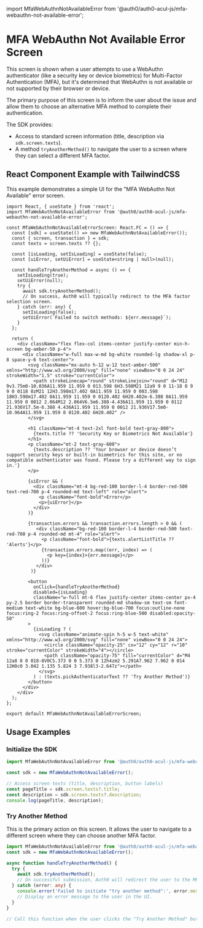 import MfaWebAuthnNotAvailableError from '@auth0/auth0-acul-js/mfa-webauthn-not-available-error';

# MFA WebAuthn Not Available Error Screen

This screen is shown when a user attempts to use a WebAuthn authenticator (like a security key or device biometrics) for Multi-Factor Authentication (MFA), but it's determined that WebAuthn is not available or not supported by their browser or device.

The primary purpose of this screen is to inform the user about the issue and allow them to choose an alternative MFA method to complete their authentication.

The SDK provides:
- Access to standard screen information (title, description via `sdk.screen.texts`).
- A method `tryAnotherMethod()` to navigate the user to a screen where they can select a different MFA factor.

## React Component Example with TailwindCSS

This example demonstrates a simple UI for the "MFA WebAuthn Not Available" error screen.

```tsx
import React, { useState } from 'react';
import MfaWebAuthnNotAvailableError from '@auth0/auth0-acul-js/mfa-webauthn-not-available-error';

const MfaWebAuthnNotAvailableErrorScreen: React.FC = () => {
  const [sdk] = useState(() => new MfaWebAuthnNotAvailableError());
  const { screen, transaction } = sdk;
  const texts = screen.texts ?? {};

  const [isLoading, setIsLoading] = useState(false);
  const [uiError, setUiError] = useState<string | null>(null);

  const handleTryAnotherMethod = async () => {
    setIsLoading(true);
    setUiError(null);
    try {
      await sdk.tryAnotherMethod();
      // On success, Auth0 will typically redirect to the MFA factor selection screen.
    } catch (err: any) {
      setIsLoading(false);
      setUiError(`Failed to switch methods: ${err.message}`);
    }
  };
  
  return (
    <div className="flex flex-col items-center justify-center min-h-screen bg-amber-50 p-4">
      <div className="w-full max-w-md bg-white rounded-lg shadow-xl p-8 space-y-6 text-center">
        <svg className="mx-auto h-12 w-12 text-amber-500" xmlns="http://www.w3.org/2000/svg" fill="none" viewBox="0 0 24 24" strokeWidth="1.5" stroke="currentColor">
          <path strokeLinecap="round" strokeLinejoin="round" d="M12 9v3.75m0-10.036A11.959 11.959 0 013.598 6H3.598M21 12a9 9 0 11-18 0 9 9 0 0118 0zM21 12H3.598m17.402 0A11.959 11.959 0 003.598 18H3.598m17.402 0A11.959 11.959 0 0120.402 6H20.402m-6.388 0A11.959 11.959 0 0012 2.064M12 2.064V6.5m6.388-4.436A11.959 11.959 0 0112 21.936V17.5m-6.388 4.436A11.959 11.959 0 0012 21.936V17.5m0-10.964A11.959 11.959 0 0120.402 6H20.402" />
        </svg>

        <h1 className="mt-4 text-2xl font-bold text-gray-800">
          {texts.title ?? 'Security Key or Biometrics Not Available'}
        </h1>
        <p className="mt-2 text-gray-600">
          {texts.description ?? 'Your browser or device doesn’t support security keys or built-in biometrics for this site, or no compatible authenticator was found. Please try a different way to sign in.'}
        </p>

        {uiError && (
          <div className="mt-4 bg-red-100 border-l-4 border-red-500 text-red-700 p-4 rounded-md text-left" role="alert">
            <p className="font-bold">Error</p>
            <p>{uiError}</p>
          </div>
        )}
        
        {transaction.errors && transaction.errors.length > 0 && (
           <div className="bg-red-100 border-l-4 border-red-500 text-red-700 p-4 rounded-md mt-4" role="alert">
             <p className="font-bold">{texts.alertListTitle ?? 'Alerts'}</p>
             {transaction.errors.map((err, index) => (
               <p key={index}>{err.message}</p>
             ))}
           </div>
         )}

        <button
          onClick={handleTryAnotherMethod}
          disabled={isLoading}
          className="w-full mt-6 flex justify-center items-center px-4 py-2.5 border border-transparent rounded-md shadow-sm text-sm font-medium text-white bg-blue-600 hover:bg-blue-700 focus:outline-none focus:ring-2 focus:ring-offset-2 focus:ring-blue-500 disabled:opacity-50"
        >
          {isLoading ? (
            <svg className="animate-spin h-5 w-5 text-white" xmlns="http://www.w3.org/2000/svg" fill="none" viewBox="0 0 24 24">
              <circle className="opacity-25" cx="12" cy="12" r="10" stroke="currentColor" strokeWidth="4"></circle>
              <path className="opacity-75" fill="currentColor" d="M4 12a8 8 0 018-8V0C5.373 0 0 5.373 0 12h4zm2 5.291A7.962 7.962 0 014 12H0c0 3.042 1.135 5.824 3 7.938l3-2.647z"></path>
            </svg>
          ) : (texts.pickAuthenticatorText ?? 'Try Another Method')}
        </button>
      </div>
    </div>
  );
};

export default MfaWebAuthnNotAvailableErrorScreen;
```

## Usage Examples

### Initialize the SDK

```typescript
import MfaWebAuthnNotAvailableError from '@auth0/auth0-acul-js/mfa-webauthn-not-available-error';

const sdk = new MfaWebAuthnNotAvailableError();

// Access screen texts (title, description, button labels)
const pageTitle = sdk.screen.texts?.title;
const description = sdk.screen.texts?.description;
console.log(pageTitle, description);
```

### Try Another Method

This is the primary action on this screen. It allows the user to navigate to a different screen where they can choose another MFA factor.

```typescript
import MfaWebAuthnNotAvailableError from '@auth0/auth0-acul-js/mfa-webauthn-not-available-error';
const sdk = new MfaWebAuthnNotAvailableError();

async function handleTryAnotherMethod() {
  try {
    await sdk.tryAnotherMethod();
    // On successful submission, Auth0 will redirect the user to the MFA factor selection screen.
  } catch (error: any) {
    console.error('Failed to initiate "try another method":', error.message);
    // Display an error message to the user in the UI.
  }
}

// Call this function when the user clicks the "Try Another Method" button.
```